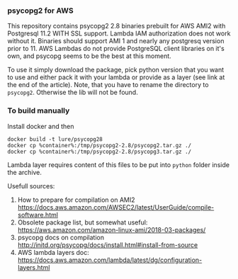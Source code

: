 ### psycopg2 for AWS

This repository contains psycopg2 2.8 binaries prebuilt for AWS AMI2 with Postgresql 11.2 WITH SSL support. Lambda IAM authorization does not work without it.
Binaries should support AMI 1 and nearly any postgresq version prior to 11. AWS Lambdas do not provide PostgreSQL client libraries on it's own, and psycopg seems to be the best at this moment.

To use it simply download the package, pick python version that you want to use and either pack it with your lambda or provide as a layer (see link at the end of the article). Note, that you have to rename the directory to `psycopg2`. Otherwise the lib will not be found.


### To build manually
Install docker and then

```
docker build -t lure/psycopg28
docker cp %container%:/tmp/psycopg2-2.8/psycopg2.tar.gz ./
docker cp %container%:/tmp/psycopg2-2.8/psycopg3.tar.gz ./
```
Lambda layer requires content of this files to be put into `python` folder inside the archive. 

Usefull sources: 
1. How to prepare for compilation on AMI2 https://docs.aws.amazon.com/AWSEC2/latest/UserGuide/compile-software.html
2. Obsolete package list, but somewhat useful: https://aws.amazon.com/amazon-linux-ami/2018-03-packages/
3. psycopg docs on compilation http://initd.org/psycopg/docs/install.html#install-from-source
4. AWS lambda layers doc: https://docs.aws.amazon.com/lambda/latest/dg/configuration-layers.html


